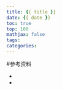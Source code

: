 ```yaml
---
title: {{ title }}
date: {{ date }}
toc: true
top: 100
mathjax: false
tags:
categories:
---
```



#参考资料
* []()
* []()